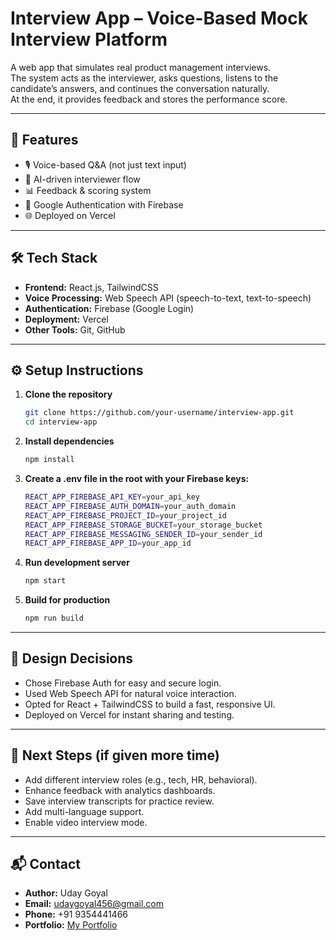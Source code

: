 # Interview App – Voice-Based Mock Interview Platform  

A web app that simulates real product management interviews.  
The system acts as the interviewer, asks questions, listens to the candidate’s answers, and continues the conversation naturally.  
At the end, it provides feedback and stores the performance score.  

---

## 🚀 Features
- 🎙️ Voice-based Q&A (not just text input)  
- 🤖 AI-driven interviewer flow  
- 📊 Feedback & scoring system  
- 🔑 Google Authentication with Firebase  
- 🌐 Deployed on Vercel  

---

## 🛠️ Tech Stack
- **Frontend:** React.js, TailwindCSS  
- **Voice Processing:** Web Speech API (speech-to-text, text-to-speech)  
- **Authentication:** Firebase (Google Login)  
- **Deployment:** Vercel  
- **Other Tools:** Git, GitHub  

---

## ⚙️ Setup Instructions

1. **Clone the repository**
   ```bash
   git clone https://github.com/your-username/interview-app.git
   cd interview-app
   ```

2. **Install dependencies**
   ```bash
   npm install
   ```

3. **Create a .env file in the root with your Firebase keys:**
   ```bash
   REACT_APP_FIREBASE_API_KEY=your_api_key
   REACT_APP_FIREBASE_AUTH_DOMAIN=your_auth_domain
   REACT_APP_FIREBASE_PROJECT_ID=your_project_id
   REACT_APP_FIREBASE_STORAGE_BUCKET=your_storage_bucket
   REACT_APP_FIREBASE_MESSAGING_SENDER_ID=your_sender_id
   REACT_APP_FIREBASE_APP_ID=your_app_id
   ```

4. **Run development server**
   ```bash
   npm start
   ```

5. **Build for production**
   ```bash
   npm run build
   ```

---

## 🎨 Design Decisions
- Chose Firebase Auth for easy and secure login.  
- Used Web Speech API for natural voice interaction.  
- Opted for React + TailwindCSS to build a fast, responsive UI.  
- Deployed on Vercel for instant sharing and testing.  

---

## 🔮 Next Steps (if given more time)
- Add different interview roles (e.g., tech, HR, behavioral).  
- Enhance feedback with analytics dashboards.  
- Save interview transcripts for practice review.  
- Add multi-language support.  
- Enable video interview mode.  

---

## 📬 Contact
- **Author:** Uday Goyal  
- **Email:** udaygoyal456@gmail.com  
- **Phone:** +91 9354441466  
- **Portfolio:** [My Portfolio](https://udaygoyal.vercel.app/)  
